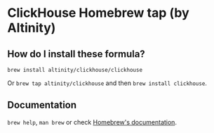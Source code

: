 # ClickHouse Homebrew tap (by Altinity)

## How do I install these formula?

`brew install altinity/clickhouse/clickhouse`

Or `brew tap altinity/clickhouse` and then `brew install clickhouse`.

## Documentation

`brew help`, `man brew` or check [Homebrew's documentation](https://docs.brew.sh).
